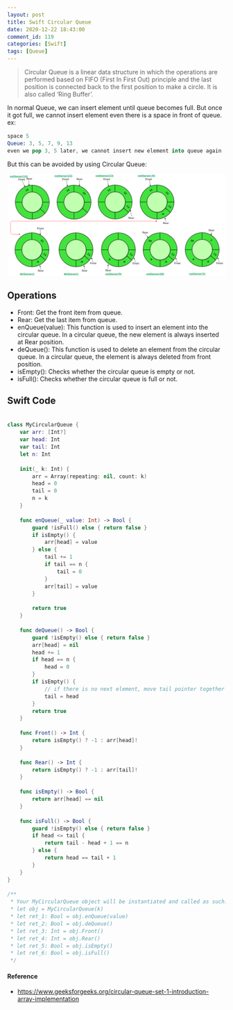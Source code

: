 ```yaml
---
layout: post
title: Swift Circular Queue
date: 2020-12-22 18:43:00
comment_id: 119
categories: [Swift]
tags: [Queue]
---
```


> Circular Queue is a linear data structure in which the operations are performed based on FIFO (First In First Out) principle and the last position is connected back to the first position to make a circle. It is also called ‘Ring Buffer’. 

In normal Queue, we can insert element until queue becomes full. But once it got full, we cannot insert element even there is a space in front of queue. ex:

```s
space 5
Queue: 3, 5, 7, 9, 13
even we pop 3, 5 later, we cannot insert new element into queue again
```

But this can be avoided by using Circular Queue:

![](/images/2020-12-22-Swift-Circular-Queue/circular_queue.png)

## Operations

- Front: Get the front item from queue.
- Rear: Get the last item from queue.
- enQueue(value): This function is used to insert an element into the circular queue. In a circular queue, the new element is always inserted at Rear position. 
- deQueue(): This function is used to delete an element from the circular queue. In a circular queue, the element is always deleted from front position. 
- isEmpty(): Checks whether the circular queue is empty or not.
- isFull(): Checks whether the circular queue is full or not.

## Swift Code

```swift

class MyCircularQueue {
    var arr: [Int?]
    var head: Int
    var tail: Int
    let n: Int

    init(_ k: Int) {
        arr = Array(repeating: nil, count: k)
        head = 0
        tail = 0
        n = k
    }
    
    func enQueue(_ value: Int) -> Bool {
        guard !isFull() else { return false }
        if isEmpty() {
            arr[head] = value
        } else {
            tail += 1
            if tail == n {
                tail = 0
            }
            arr[tail] = value
        }
        
        return true
    }
    
    func deQueue() -> Bool {
        guard !isEmpty() else { return false }
        arr[head] = nil
        head += 1
        if head == n {
            head = 0
        } 
        if isEmpty() {
            // if there is no next element, move tail pointer together with head pointer
            tail = head
        }
        return true
    }
    
    func Front() -> Int {
        return isEmpty() ? -1 : arr[head]!
    }
    
    func Rear() -> Int {
        return isEmpty() ? -1 : arr[tail]!
    }
    
    func isEmpty() -> Bool {
        return arr[head] == nil
    }
    
    func isFull() -> Bool {
        guard !isEmpty() else { return false }
        if head <= tail {
            return tail - head + 1 == n
        } else {
            return head == tail + 1
        }
    }
}

/**
 * Your MyCircularQueue object will be instantiated and called as such:
 * let obj = MyCircularQueue(k)
 * let ret_1: Bool = obj.enQueue(value)
 * let ret_2: Bool = obj.deQueue()
 * let ret_3: Int = obj.Front()
 * let ret_4: Int = obj.Rear()
 * let ret_5: Bool = obj.isEmpty()
 * let ret_6: Bool = obj.isFull()
 */
```

#### Reference 

- <https://www.geeksforgeeks.org/circular-queue-set-1-introduction-array-implementation>
